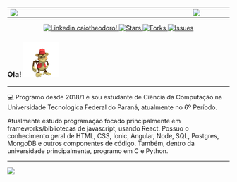 


<center>
  <table>
    <tr>
        <td><img width="400px" align="left" src="https://github-readme-stats.vercel.app/api/top-langs/?username=caiotheodoro&hide=html&layout=compact&theme=dark" /></td>
        <td><img width="495px" align="left" src="https://github-readme-stats.vercel.app/api?username=caiotheodoro&theme=dark&count_private=true"/></td>
    </tr>   
  </table>
</center>  

<p align="center">
  <a href="https://www.linkedin.com/in/caiotheodoro1/">
    <img alt="Linkedin caiotheodoro!" src="https://img.shields.io/static/v1?label=Linkedin&message=caiotheodoro1&style=for-the-badge&color=4A90E2&labelColor=222222" />
 </a>
  <a href="mailto:caiotheodoro12345@gmail.com">
   <img alt="Stars" src="https://img.shields.io/static/v1?label=gmail&message=caiotheodoro12345@gmail.com&style=for-the-badge&color=4A90E2&labelColor=222222" />
 </a>

  <a href="https://www.last.fm/user/caio/">
   <img alt="Forks" src="https://img.shields.io/static/v1?label=last.fm&message=caio&style=for-the-badge&color=4A90E2&labelColor=222222" />
 </a>
  <a href="https://www.gitlab.com/caiotheodoro/">
   <img alt="Issues" src="https://img.shields.io/static/v1?label=gitlab&message=caiotheodoro&style=for-the-badge&color=4A90E2&labelColor=222222" />
 </a>
</p>

### Ola! <img src="./images/dfed.gif" width="80px">

---

💻 Programo desde 2018/1 e sou estudante de Ciência da Computação na Universidade Tecnologica Federal do Paraná, atualmente no 6º Período. 

Atualmente estudo programação focado principalmente em frameworks/bibliotecas de javascript, usando React.
Possuo o conhecimento geral de HTML, CSS, Ionic, Angular, Node, SQL, Postgres, MongoDB e outros componentes de código. Também, dentro da universidade principalmente, programo em C e Python.




---  

![](https://komarev.com/ghpvc/?username=caiotheodoro&color=blue&style=flat)
